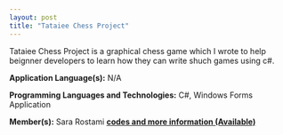 ```yaml
---
layout: post
title: "Tataiee Chess Project"
---
```


Tataiee Chess Project is a graphical chess game which I wrote to help beignner developers to learn how they can write shuch games using c#.

**Application Language(s):** N/A

**Programming Languages and Technologies:** C#, Windows Forms Application

**Member(s):** Sara Rostami
**[codes and more information (Available)](https://github.com/SaraRostami/Toy_Projects/tree/main/Tataiee.ChessProject)**